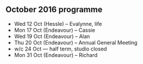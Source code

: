## October 2016 programme

* Wed 12 Oct (Hessle) – Evalynne, life
* Mon 17 Oct (Endeavour) – Cassie
* Wed 19 Oct (Endeavour) – Alan
* Thu 20 Oct (Endeavour) – Annual General Meeting
* w/c 24 Oct — half term, studio closed
* Mon 31 Oct (Endeavour) – Richard
